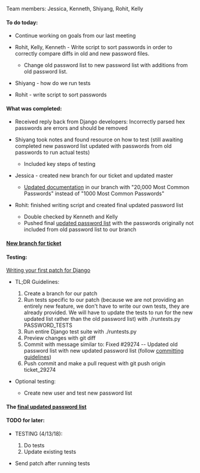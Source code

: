 Team members: Jessica, Kenneth, Shiyang, Rohit, Kelly

#### To do today: 

* Continue working on goals from our last meeting 

* Rohit, Kelly, Kenneth - Write script to sort passwords in order to correctly compare diffs in old and new password files. 
	* Change old password list to new password list with additions from old password list. 

* Shiyang - how do we run tests

* Rohit - write script to sort passwords 


#### What was completed:

* Received reply back from Django developers: Incorrectly parsed hex passwords are errors and should be removed 

* Shiyang took notes and found resource on how to test (still awaiting completed new password list updated with passwords from old passwords to run actual tests)
	* Included key steps of testing 

* Jessica - created new branch for our ticket and updated master
	* [Updated documentation](https://github.com/nyu-ossd-s18/django/commit/afbe18cd23efe20ca63afd4f0dafeb34fb079c7d) in our branch with "20,000 Most Common Passwords" instead of "1000 Most Common Passwords"

* Rohit: finished writing script and created final updated password list 
	* Double checked by Kenneth and Kelly 
	* Pushed final [updated password list](https://github.com/nyu-ossd-s18/django/commit/6a609490477cabfaf5f83485099ca7a3bc276b8c) with the passwords originally not included from old password list to our branch 


#### [New branch for ticket](https://github.com/nyu-ossd-s18/django/tree/ticket_29274) 

#### Testing: 

[Writing your first patch for Django](https://docs.djangoproject.com/en/dev/intro/contributing/)

* TL;DR Guidelines: 
	1. Create a branch for our patch 
	2. Run tests specific to our patch (because we are not providing an entirely new feature, we don't have to write our own tests, they are already provided. We will have to update the tests to run for the new updated list rather than the old password list) with ./runtests.py PASSWORD_TESTS
	3. Run entire Django test suite with ./runtests.py
	4. Preview changes with git diff
	5. Commit with message similar to: Fixed #29274 -- Updated old password list with new updated password list (follow [committing guidelines](https://docs.djangoproject.com/en/dev/internals/contributing/committing-code/#committing-guidelines))
	6. Push commit and make a pull request with git push origin ticket_29274

* Optional testing: 
	* Create new user and test new password list 


#### The [final updated password list](https://github.com/nyu-ossd-s18/django/commit/6a609490477cabfaf5f83485099ca7a3bc276b8c)


#### TODO for later:

* TESTING (4/13/18): 
	1. Do tests
	2. Update existing tests

* Send patch after running tests 

